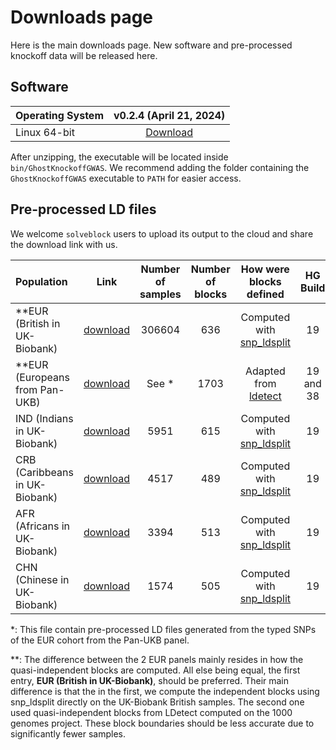 # Downloads page

Here is the main downloads page. New software and pre-processed knockoff data will be released here.

## Software

| Operating System | v0.2.4 (April 21, 2024)      |
| :---             |       :----:               |
| Linux 64-bit     | [Download](https://github.com/biona001/GhostKnockoffGWAS/releases/tag/v0.2.4)       |

After unzipping, the executable will be located inside `bin/GhostKnockoffGWAS`. We recommend adding the folder containing the `GhostKnockoffGWAS` executable to `PATH` for easier access.

## Pre-processed LD files

We welcome `solveblock` users to upload its output to the cloud and share the download link with us. 

| Population              | Link        | Number of samples | Number of blocks   |  How were blocks defined | HG Build  |  Citation  |
| :---                    |    :----:   |      :---:     |   :---:     |   :---:    |  :---:    |  :---:    |
| **EUR (British in UK-Biobank)     | [download](https://zenodo.org/records/15191305)  | 306604 | 636 |  Computed with [snp_ldsplit](https://privefl.github.io/bigsnpr/reference/snp_ldsplit.html)  | 19 |  |  
| **EUR (Europeans from Pan-UKB)    | [download](https://zenodo.org/records/10433663)  | See * |  1703 | Adapted from [ldetect](https://bitbucket.org/nygcresearch/ldetect-data/src/master/EUR/) | 19 and 38  |  [paper](https://www.biorxiv.org/content/10.1101/2024.02.28.582621v2)   |  
| IND (Indians in UK-Biobank)      | [download](https://zenodo.org/records/15191862)  | 5951 | 615 | Computed with [snp_ldsplit](https://privefl.github.io/bigsnpr/reference/snp_ldsplit.html)  | 19 |  | 
| CRB (Caribbeans in UK-Biobank)   | [download](https://zenodo.org/records/15192021)  | 4517 | 489 | Computed with [snp_ldsplit](https://privefl.github.io/bigsnpr/reference/snp_ldsplit.html)  | 19 |  | 
| AFR (Africans in UK-Biobank)     | [download](https://zenodo.org/records/15198591)  |  3394 | 513 | Computed with [snp_ldsplit](https://privefl.github.io/bigsnpr/reference/snp_ldsplit.html)  | 19 |  | 
| CHN (Chinese in UK-Biobank)      | [download](https://zenodo.org/records/15198714)  |  1574 | 505 | Computed with [snp_ldsplit](https://privefl.github.io/bigsnpr/reference/snp_ldsplit.html)  | 19 |  | 

\*: This file contain pre-processed LD files generated from the typed SNPs of the EUR cohort from the Pan-UKB panel. 

\*\*: The difference between the 2 EUR panels mainly resides in how the quasi-independent blocks are computed. All else being equal, the first entry, **EUR (British in UK-Biobank)**, should be preferred. Their main difference is that the in the first, we compute the independent blocks using snp_ldsplit directly on the UK-Biobank British samples. The second one used quasi-independent blocks from LDetect computed on the 1000 genomes project. These block boundaries should be less accurate due to significantly fewer samples. 
